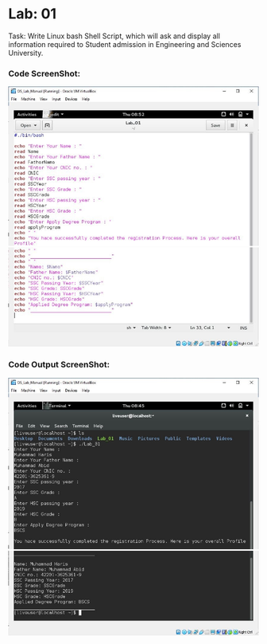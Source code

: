 # Lab: 01
Task: 
Write Linux bash Shell Script, which will ask and display all information required to Student admission in Engineering and Sciences University.
### Code ScreenShot:
![Lab_01 Code SS 1](https://github.com/H-R-S/OS-Lab-Manual/blob/main/Lab_01/ScreenShots/Code/ss1.JPG)
![Lab_01 Code SS 2](https://github.com/H-R-S/OS-Lab-Manual/blob/main/Lab_01/ScreenShots/Code/ss2.JPG)
### Code Output ScreenShot:
![Lab_01 Output SS 1](https://github.com/H-R-S/OS-Lab-Manual/blob/main/Lab_01/ScreenShots/Output/ss1.JPG)
![Lab_01 Output SS 2](https://github.com/H-R-S/OS-Lab-Manual/blob/main/Lab_01/ScreenShots/Output/ss2.JPG)
